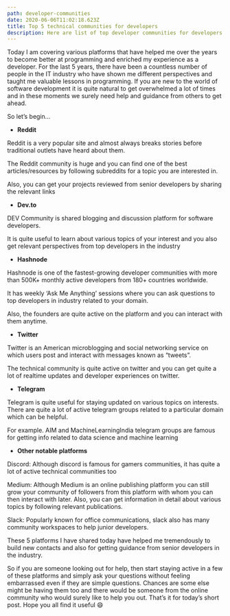 ```yaml
---
path: developer-communities
date: 2020-06-06T11:02:18.623Z
title: Top 5 technical communities for developers
description: Here are list of top developer communities for developers
---
```

Today I am covering various platforms that have helped me over the years to become better at programming and enriched my experience as a developer. For the last 5 years, there have been a countless number of people in the IT industry who have shown me different perspectives and taught me valuable lessons in programming. If you are new to the world of software development it is quite natural to get overwhelmed a lot of times and in these moments we surely need help and guidance from others to get ahead.

So let’s begin…

* **Reddit**

Reddit is a very popular site and almost always breaks stories before traditional outlets have heard about them.

The Reddit community is huge and you can find one of the best articles/resources by following subreddits for a topic you are interested in.

Also, you can get your projects reviewed from senior developers by sharing the relevant links

* **Dev.to**

DEV Community is shared blogging and discussion platform for software developers.

It is quite useful to learn about various topics of your interest and you also get relevant perspectives from top developers in the industry

* **Hashnode**

Hashnode is one of the fastest-growing developer communities with more than 500K+ monthly active developers from 180+ countries worldwide.

It has weekly ‘Ask Me Anything’ sessions where you can ask questions to top developers in industry related to your domain.

Also, the founders are quite active on the platform and you can interact with them anytime.

* **Twitter**

Twitter is an American microblogging and social networking service on which users post and interact with messages known as “tweets”.

The technical community is quite active on twitter and you can get quite a lot of realtime updates and developer experiences on twitter.

* **Telegram**

Telegram is quite useful for staying updated on various topics on interests. There are quite a lot of active telegram groups related to a particular domain which can be helpful.

For example. AIM and MachineLearningIndia telegram groups are famous for getting info related to data science and machine learning

* **Other notable platforms**

Discord: Although discord is famous for gamers communities, it has quite a lot of active technical communities too

Medium: Although Medium is an online publishing platform you can still grow your community of followers from this platform with whom you can then interact with later. Also, you can get information in detail about various topics by following relevant publications.

Slack: Popularly known for office communications, slack also has many community workspaces to help junior developers.

These 5 platforms I have shared today have helped me tremendously to build new contacts and also for getting guidance from senior developers in the industry.

So if you are someone looking out for help, then start staying active in a few of these platforms and simply ask your questions without feeling embarrassed even if they are simple questions. Chances are some else might be having them too and there would be someone from the online community who would surely like to help you out. That’s it for today’s short post. Hope you all find it useful 😄
